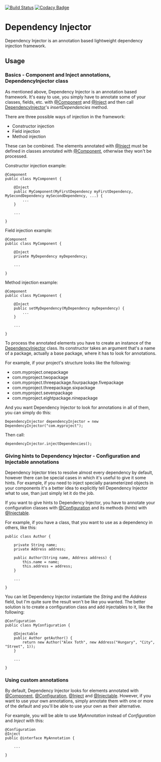 [![Build Status](https://travis-ci.com/tothalex95/dependency-injector.svg?branch=master)](https://travis-ci.com/tothalex95/dependency-injector)
[![Codacy Badge](https://api.codacy.com/project/badge/Grade/eb1f724b5360443e9687c84b49f18f1e)](https://www.codacy.com/project/tothalex95/dependency-injector/dashboard?utm_source=github.com&amp;utm_medium=referral&amp;utm_content=tothalex95/dependency-injector&amp;utm_campaign=Badge_Grade_Dashboard)

# Dependency Injector

Dependency Injector is an annotation based lightweight dependency injection framework.

## Usage

### Basics - Component and Inject annotations, DependencyInjector class

As mentioned above, Dependency Injector is an annotation based framework. It's easy to use, you simply have to annotate some of your classes, fields, etc. with [@Component](https://github.com/tothalex95/dependency-injector/blob/master/src/main/java/hu/alextoth/injector/annotation/Component.java) and [@Inject](https://github.com/tothalex95/dependency-injector/blob/master/src/main/java/hu/alextoth/injector/annotation/Inject.java) and then call [DependencyInjector](https://github.com/tothalex95/dependency-injector/blob/master/src/main/java/hu/alextoth/injector/DependencyInjector.java)'s *insertDependencies* method.

There are three possible ways of injection in the framework:

* Constructor injection
* Field injection
* Method injection

These can be combined. The elements annotated with [@Inject](https://github.com/tothalex95/dependency-injector/blob/master/src/main/java/hu/alextoth/injector/annotation/Inject.java) must be defined in classes annotated with [@Component](https://github.com/tothalex95/dependency-injector/blob/master/src/main/java/hu/alextoth/injector/annotation/Component.java), otherwise they won't be processed.

Constructor injection example:

```
@Component
public class MyComponent {

	@Inject
	public MyComponent(MyFirstDependency myFirstDependency, MySecondDependency mySecondDependency, ...) {
		...
	}
	
	...
	
}
```

Field injection example:

```
@Component
public class MyComponent {

	@Inject
	private MyDependency myDependency;
	
	...
	
}
```

Method injection example:

```
@Component
public class MyComponent {

	@Inject
	public setMyDependency(MyDependency myDependency) {
		...
	}
	
	...
	
}
```

To process the annotated elements you have to create an instance of the [DependencyInjector](https://github.com/tothalex95/dependency-injector/blob/master/src/main/java/hu/alextoth/injector/DependencyInjector.java) class. Its constructor takes an argument that's a name of a package, actually a base package, where it has to look for annotations.

For example, if your project's structure looks like the following:

* com.myproject.onepackage
* com.myproject.twopackage
* com.myproject.threepackage.fourpackage.fivepackage
* com.myproject.threepackage.sixpackage
* com.myproject.sevenpackage
* com.myproject.eightpackage.ninepackage

And you want Dependency Injector to look for annotations in all of them, you can simply do this:

```
DependencyInjector dependencyInjector = new DependencyInjector("com.myproject");
```

Then call:

```
dependencyInjector.injectDependencies();
```

### Giving hints to Dependency Injector - Configuration and Injectable annotations

Dependency Injector tries to resolve almost every dependency by default, however there can be special cases in which it's useful to give it some hints. For example, if you need to inject specially parameterized objects in your components it's a better idea to explicitly tell Dependency Injector what to use, than just simply let it do the job.

If you want to give hints to Dependency Injector, you have to annotate your configuration classes with [@Configuration](https://github.com/tothalex95/dependency-injector/blob/master/src/main/java/hu/alextoth/injector/annotation/Configuration.java) and its methods (*hints*) with [@Injectable](https://github.com/tothalex95/dependency-injector/blob/master/src/main/java/hu/alextoth/injector/annotation/Injectable.java).

For example, if you have a class, that you want to use as a dependency in others, like this:

```
public class Author {

	private String name;
	private Address address;

	public Author(String name, Address address) {
		this.name = name;
		this.address = address;
	}

	...

}
```

You can let Dependency Injector instantiate the *String* and the *Address* field, but I'm quite sure the result won't be like you wanted. The better solution is to create a configuration class and add injectables to it, like the following:

```
@Configuration
public class MyConfiguration {
	
	@Injectable
	public Author getAuthor() {
		return new Author("Alex Toth", new Address("Hungary", "City", "Street", 1));
	}
	
	...
	
}
```

### Using custom annotations

By default, Dependency Injector looks for elements annotated with [@Component](https://github.com/tothalex95/dependency-injector/blob/master/src/main/java/hu/alextoth/injector/annotation/Component.java), [@Configuration](https://github.com/tothalex95/dependency-injector/blob/master/src/main/java/hu/alextoth/injector/annotation/Configuration.java), [@Inject](https://github.com/tothalex95/dependency-injector/blob/master/src/main/java/hu/alextoth/injector/annotation/Inject.java) and [@Injectable](https://github.com/tothalex95/dependency-injector/blob/master/src/main/java/hu/alextoth/injector/annotation/Injectable.java). However, if you want to use your own annotations, simply annotate them with one or more of the default and you'll be able to use your own as their alternative.

For example, you will be able to use *MyAnnotation* instead of *Configuration* and *Inject* with this:

```
@Configuration
@Inject
public @interface MyAnnotation {

	...

}
```
